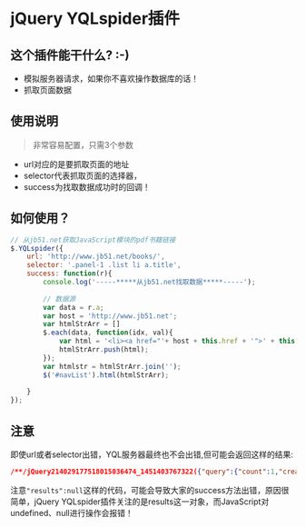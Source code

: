 # jQuery YQLspider插件


## 这个插件能干什么? :-)
- 模拟服务器请求，如果你不喜欢操作数据库的话！
- 抓取页面数据


## 使用说明
> 非常容易配置，只需3个参数
- url对应的是要抓取页面的地址
- selector代表抓取页面的选择器，
- success为找取数据成功时的回调！

## 如何使用？
``` javascript
// 从jb51.net获取JavaScript模块的pdf书籍链接
$.YQLspider({
	url: 'http://www.jb51.net/books/',
	selector: '.panel-1 .list li a.title',
	success: function(r){
		console.log('-----*****从jb51.net找取数据*****-----');
		
		// 数据源
		var data = r.a;
		var host = 'http://www.jb51.net';
		var htmlStrArr = []
		$.each(data, function(idx, val){
			var html = '<li><a href="'+ host + this.href + '">' + this.title + '</a></li>';
			htmlStrArr.push(html);
		});
		var htmlstr = htmlStrArr.join('');
		$('#navList').html(htmlStrArr);
		
	}
});
```


## 注意
即使url或者selector出错，YQL服务器最终也不会出错,但可能会返回这样的结果:

``` json
/**/jQuery214029177518015036474_1451403767322({"query":{"count":1,"created":"2015-12-29T15:42:58Z","lang":"en-US","results":{"results":null}}}});
```


注意`"results":null`这样的代码，可能会导致大家的success方法出错，原因很简单，jQuery YQLspider插件关注的是results这一对象，而JavaScript对undefined、null进行操作会报错！